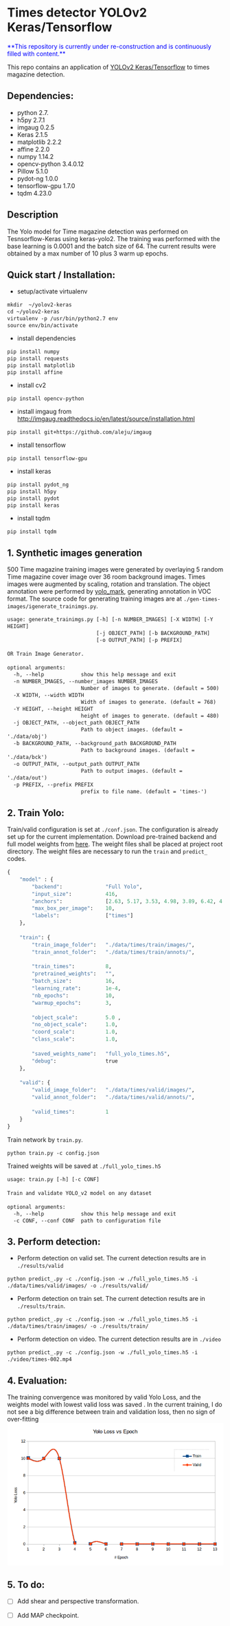 # Times detector YOLOv2 Keras/Tensorflow
<span style="color:blue">
**This repository is currently under re-construction and is continuously filled with content.**
</span>

This repo contains an application of [YOLOv2 Keras/Tensorflow](https://github.com/experiencor/keras-yolo2.git) to times magazine detection.

## Dependencies:
- python            2.7.
- h5py              2.7.1
- imgaug            0.2.5
- Keras             2.1.5
- matplotlib        2.2.2
- affine            2.2.0
- numpy             1.14.2
- opencv-python     3.4.0.12
- Pillow            5.1.0
- pydot-ng          1.0.0
- tensorflow-gpu    1.7.0
- tqdm              4.23.0


## Description
The Yolo model for Time magazine detection was performed on Tesnsorflow-Keras using keras-yolo2. The training was performed with the base learning is 0.0001 and the batch size of 64. The current results were obtained by a max number of 10 plus 3 warm up epochs.

## Quick start / Installation:

-  setup/activate virtualenv
```
mkdir  ~/yolov2-keras
cd ~/yolov2-keras
virtualenv -p /usr/bin/python2.7 env
source env/bin/activate
```
- install dependencies
```
pip install numpy
pip install requests
pip install matplotlib
pip install affine
```

- install cv2
```
pip install opencv-python
```
- install imgaug from http://imgaug.readthedocs.io/en/latest/source/installation.html
```
pip install git+https://github.com/aleju/imgaug
```

- install tensorflow
```
pip install tensorflow-gpu
```

- install keras
```
pip install pydot_ng
pip install h5py
pip install pydot
pip install keras
```

- install tqdm
```
pip install tqdm
```
## 1. Synthetic images generation
500 Time magazine training images were generated by overlaying 5 random Time magazine cover image over 36 room background images. Times images were augmented by scaling, rotation and translation.
The object annotation were performed by [yolo_mark](https://github.com/AlexeyAB/Yolo_mark.git), generating annotation in VOC format. The source code for generating training images  are at ```./gen-times-images/igenerate_trainimgs.py```.

```
usage: generate_trainimgs.py [-h] [-n NUMBER_IMAGES] [-X WIDTH] [-Y HEIGHT]
                             [-j OBJECT_PATH] [-b BACKGROUND_PATH]
                             [-o OUTPUT_PATH] [-p PREFIX]

OR Train Image Generator.

optional arguments:
  -h, --help            show this help message and exit
  -n NUMBER_IMAGES, --number_images NUMBER_IMAGES
                        Number of images to generate. (default = 500)
  -X WIDTH, --width WIDTH
                        Width of images to generate. (default = 768)
  -Y HEIGHT, --height HEIGHT
                        height of images to generate. (default = 480)
  -j OBJECT_PATH, --object_path OBJECT_PATH
                        Path to object images. (default = './data/obj')
  -b BACKGROUND_PATH, --background_path BACKGROUND_PATH
                        Path to background images. (default = './data/bck')
  -o OUTPUT_PATH, --output_path OUTPUT_PATH
                        Path to output images. (default = './data/out')
  -p PREFIX, --prefix PREFIX
                        prefix to file name. (default = 'times-')

```

## 2. Train Yolo:
Train/valid configuration is set at ```./conf.json```.
The configuration is already set up for the current implementation.
Download pre-trained backend and full model weights from [here](https://1drv.ms/f/s!Avf8jJ1bO4r4aQbf57rKYI8UfqM). The weight files shall be placed at project root directory. The weight files are necessary to run the `train` and `predict_` codes.

```python
{
    "model" : {
        "backend":              "Full Yolo",
        "input_size":           416,
        "anchors":              [2.63, 5.17, 3.53, 4.98, 3.89, 6.42, 4.97, 5.84, 5.32, 7.04],
        "max_box_per_image":    10,
        "labels":               ["times"]
    },

    "train": {
        "train_image_folder":   "./data/times/train/images/",
        "train_annot_folder":   "./data/times/train/annots/",

        "train_times":          8,
        "pretrained_weights":   "",
        "batch_size":           16,
        "learning_rate":        1e-4,
        "nb_epochs":            10,
        "warmup_epochs":        3,

        "object_scale":         5.0 ,
        "no_object_scale":      1.0,
        "coord_scale":          1.0,
        "class_scale":          1.0,

        "saved_weights_name":   "full_yolo_times.h5",
        "debug":                true
    },

    "valid": {
        "valid_image_folder":   "./data/times/valid/images/",
        "valid_annot_folder":   "./data/times/valid/annots/",

        "valid_times":          1
    }
}
```

Train network by ```train.py```.
```
python train.py -c config.json
```
Trained weights will be saved at ```./full_yolo_times.h5```

```
usage: train.py [-h] [-c CONF]

Train and validate YOLO_v2 model on any dataset

optional arguments:
  -h, --help            show this help message and exit
  -c CONF, --conf CONF  path to configuration file

```

## 3. Perform detection:
- Perform detection on valid set. The current detection results are in ```./results/valid```
```
python predict_.py -c ./config.json -w ./full_yolo_times.h5 -i ./data/times/valid/images/ -o ./results/valid/
```
- Perform detection on train set. The current detection results are in ```./results/train```.
```
python predict_.py -c ./config.json -w ./full_yolo_times.h5 -i ./data/times/train/images/ -o ./results/train/
```
- Perform detection on video. The current detection results are in ```./video```
```
python predict_.py -c ./config.json -w ./full_yolo_times.h5 -i ./video/times-002.mp4
```

## 4. Evaluation:
The training convergence was monitored by valid Yolo Loss, and the weights model with lowest valid loss was saved .  In the current training, I do not see a big difference between train and validation loss, then no sign of over-fitting
![alt text](https://github.com/aidinraad/times-detector/blob/master/images/loss_plot.png)

## 5. To do:
- [ ] Add shear and perspective transformation.
- [ ] Add MAP checkpoint.

